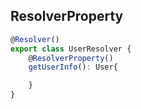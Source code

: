 ## ResolverProperty

```ts
@Resolver()
export class UserResolver {
    @ResolverProperty()
    getUserInfo(): User{

    }
}
```
